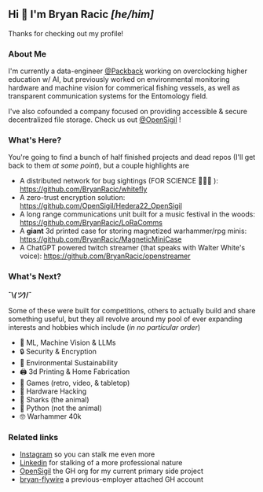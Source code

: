 ## Hi 👋 I'm Bryan Racic _[he/him]_
Thanks for checking out my profile!

### About Me

I'm currently a data-engineer [@Packback](www.packback.co) working on overclocking higher education w/ AI, but previously worked on environmental monitoring hardware and machine vision for commerical fishing vessels, as well as transparent communication systems for the Entomology field.  

I've also cofounded a company focused on providing accessible & secure decentralized file storage. Check us out [@OpenSigil](www.opensigil.com) !

### What's Here?
You're going to find a bunch of half finished projects and dead repos (I'll get back to them _at some point_), but a couple highlights are
- A distributed network for bug sightings (FOR SCIENCE 🥼🐛🔬 ): https://github.com/BryanRacic/whitefly
- A zero-trust encryption solution: https://github.com/OpenSigil/Hedera22_OpenSigil
- A long range communications unit built for a music festival in the woods: https://github.com/BryanRacic/LoRaComms
- A **giant** 3d printed case for storing magnetized warhammer/rpg minis: https://github.com/BryanRacic/MagneticMiniCase
- A ChatGPT powered twitch streamer (that speaks with Walter White's voice): https://github.com/BryanRacic/openstreamer

### What's Next?
**¯\\_(ツ)_/¯**

Some of these were built for competitions, others to actually build and share something useful, but they all revolve around my pool of ever expanding interests and hobbies which include (_in no particular order_)

- 🤖 ML, Machine Vision & LLMs
- 🔒 Security & Encryption
- 🐸 Environmental Sustainability
- 🖨️ 3d Printing & Home Fabrication
- 👾 Games (retro, video, & tabletop)
- 💾 Hardware Hacking
- 🦈 Sharks (the animal)
- 🐍 Python (not the animal)
- 🤓 Warhammer 40k


### Related links
- [Instagram](https://www.instagram.com/bryanracic) so you can stalk me even more
- [Linkedin](https://www.linkedin.com/in/bryan-racic/) for stalking of a more professional nature
- [OpenSigil](https://github.com/OpenSigil) the GH org for my current primary side project
- [bryan-flywire](https://github.com/bryan-flywire) a previous-employer attached GH account
